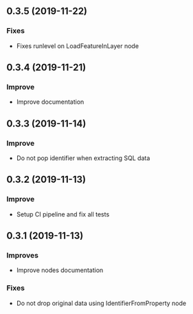 0.3.5      (2019-11-22)
-----------------------

### Fixes

* Fixes runlevel on LoadFeatureInLayer node

0.3.4      (2019-11-21)
-----------------------

### Improve

* Improve documentation

0.3.3      (2019-11-14)
-----------------------

### Improve

* Do not pop identifier when extracting SQL data

0.3.2      (2019-11-13)
-----------------------

### Improve

* Setup CI pipeline and fix all tests

0.3.1      (2019-11-13)
-----------------------

### Improves

* Improve nodes documentation

### Fixes

* Do not drop original data using IdentifierFromProperty node
